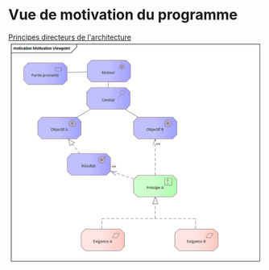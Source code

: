 # Vue de motivation du programme
[Principes directeurs de l'architecture](Principes.md)
![Vue de motivation](Motivation%20Viewpoint.png)
